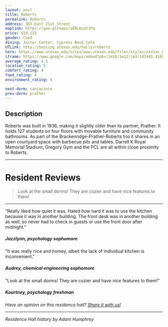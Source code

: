 ```yaml
---
layout: post
title: Roberts
permalink: Roberts
address: 303 East 21st Street
maplink: https://goo.gl/maps/aERL6vd21Pq
price: $10,223
gender: Coed
dining: Jester Center, Cypress Bend Cafe
UTLink: http://housing.utexas.edu/halls/roberts
hero: https://www.utexas.edu/sites/www.utexas.edu/files/styles/utexas_hero_photo_image/public/hero-photos/maincampus_hero.jpg?itok=i1E3qQY4
iframe: https://www.google.com/maps/embed?pb=!1m18!1m12!1m3!1d3445.410862805976!2d-97.73727138487025!3d30.282363014248837!2m3!1f0!2f0!3f0!3m2!1i1024!2i768!4f13.1!3m3!1m2!1s0x8644b59bf46b3cff%3A0x6157bcccc20130a7!2sRoberts+Hall+Dormitory+(RHD)!5e0!3m2!1sen!2sus!4v1462318909128
average_rating: 4.5
location_rating: 5
comfort_rating: 4
food_rating: 4
environment_rating: 4

next-dorm: sanjacinto
prev-dorm: prather
---
```


## Description ##

Roberts was built in 1936, making it slightly older than its partner, Prather. It holds 127 students on four floors with movable furniture and community bathrooms. As part of the Brackenridge-Prather-Roberts trio it shares in an open courtyard space with barbecue pits and tables. Darrell K Royal Memorial Stadium, Gregory Gym and the PCL are all within close proximity to Roberts.

---

# Resident Reviews #

> Look at the small dorms! They are cozier and have nice features to them!

---

"Really liked how quiet it was. Hated how hard it was to use the kitchen because it was in another building. The front desk was in another building as well, so never had to check in guests or use the front door after midnight." 

##### Jazzlynn, psychology sophomore #####

"It was really nice and homey, albeit the lack of individual kitchen is inconvenient."

##### Audrey, chemical engineering sophomore #####

"Look at the small dorms! They are cozier and have nice features to them!"

##### Kourtney, psychology freshman #####

_Have an opinion on this residence hall? [Share it with us!](https://goo.gl/forms/2FQQ17t7YAfFhlZT2)_

---

_Residence Hall history by Adam Humphrey_